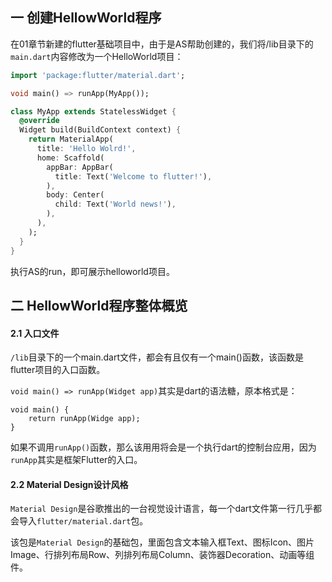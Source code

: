 ## 一 创建HellowWorld程序

在01章节新建的flutter基础项目中，由于是AS帮助创建的，我们将/lib目录下的`main.dart`内容修改为一个HelloWorld项目：
```dart
import 'package:flutter/material.dart';

void main() => runApp(MyApp());

class MyApp extends StatelessWidget {
  @override
  Widget build(BuildContext context) {
    return MaterialApp(
      title: 'Hello Wolrd!',
      home: Scaffold(
        appBar: AppBar(
          title: Text('Welcome to flutter!'),
        ),
        body: Center(
          child: Text('World news!'),
        ),
      ),
    );
  }
}
```

执行AS的run，即可展示helloworld项目。

## 二 HellowWorld程序整体概览

#### 2.1 入口文件

`/lib`目录下的一个main.dart文件，都会有且仅有一个main()函数，该函数是flutter项目的入口函数。  

`void main() => runApp(Widget app)`其实是dart的语法糖，原本格式是：
```
void main() {
    return runApp(Widge app);
}
```

如果不调用`runApp()`函数，那么该用用将会是一个执行dart的控制台应用，因为`runApp`其实是框架Flutter的入口。

#### 2.2 Material Design设计风格

`Material Design`是谷歌推出的一台视觉设计语言，每一个dart文件第一行几乎都会导入`flutter/material.dart`包。  

该包是`Material Design`的基础包，里面包含文本输入框Text、图标Icon、图片Image、行排列布局Row、列排列布局Column、装饰器Decoration、动画等组件。